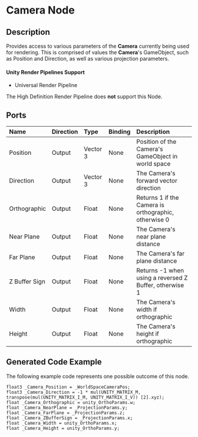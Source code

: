 # Camera Node

## Description

Provides access to various parameters of the **Camera** currently being used for rendering. This is comprised of values the **Camera**'s GameObject, such as Position and Direction, as well as various projection parameters.

#### Unity Render Pipelines Support
- Universal Render Pipeline

The High Definition Render Pipeline does **not** support this Node.

## Ports

| Name        | Direction           | Type  | Binding | Description |
|:------------ |:-------------|:-----|:---|:---|
| Position      | Output | Vector 3 | None | Position of the Camera's GameObject in world space |
| Direction       | Output | Vector 3 | None | The Camera's forward vector direction |
| Orthographic    | Output | Float    | None | Returns 1 if the Camera is orthographic, otherwise 0 |
| Near Plane       | Output | Float    | None | The Camera's near plane distance |
| Far Plane       | Output | Float    | None | The Camera's far plane distance |
| Z Buffer Sign   | Output | Float    | None | Returns -1 when using a reversed Z Buffer, otherwise 1 |
| Width       | Output | Float    | None | The Camera's width if orthographic |
| Height       | Output | Float    | None | The Camera's height if orthographic |

## Generated Code Example

The following example code represents one possible outcome of this node.

```
float3 _Camera_Position = _WorldSpaceCameraPos;
float3 _Camera_Direction = -1 * mul(UNITY_MATRIX_M, transpose(mul(UNITY_MATRIX_I_M, UNITY_MATRIX_I_V)) [2].xyz);
float _Camera_Orthographic = unity_OrthoParams.w;
float _Camera_NearPlane = _ProjectionParams.y;
float _Camera_FarPlane = _ProjectionParams.z;
float _Camera_ZBufferSign = _ProjectionParams.x;
float _Camera_Width = unity_OrthoParams.x;
float _Camera_Height = unity_OrthoParams.y;
```
